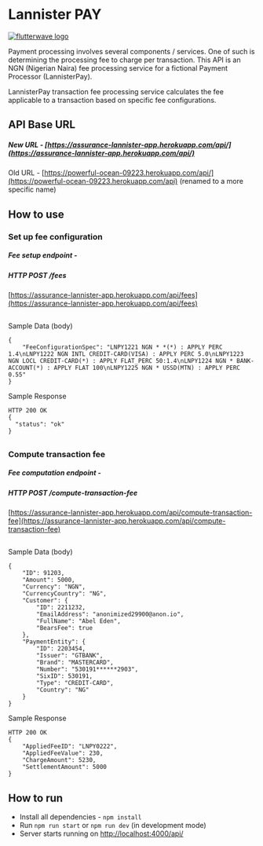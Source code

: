 # Lannister PAY
[![flutterwave logo](https://i0.wp.com/tech-ish.com/wp-content/uploads/2022/02/Flutterwave-new-logo_primary.jpg?fit=1600%2C889&ssl=1)](https://flutterwave.com)

Payment processing involves several components / services. One of such is determining the processing fee to charge per transaction. This API is an NGN (Nigerian Naira) fee processing service for a fictional Payment Processor (LannisterPay).

LannisterPay transaction fee processing service calculates the fee applicable to a transaction based on specific fee configurations.


## API Base URL
##### New URL -  [https://assurance-lannister-app.herokuapp.com/api/](https://assurance-lannister-app.herokuapp.com/api/)

Old URL -  [https://powerful-ocean-09223.herokuapp.com/api/](https://powerful-ocean-09223.herokuapp.com/api) (renamed to a more specific name)


## How to use

### Set up fee configuration
##### Fee setup endpoint -
##### _HTTP POST /fees_
[https://assurance-lannister-app.herokuapp.com/api/fees](https://assurance-lannister-app.herokuapp.com/api/fees)

##



Sample Data (body)
```
{
    "FeeConfigurationSpec": "LNPY1221 NGN * *(*) : APPLY PERC 1.4\nLNPY1222 NGN INTL CREDIT-CARD(VISA) : APPLY PERC 5.0\nLNPY1223 NGN LOCL CREDIT-CARD(*) : APPLY FLAT_PERC 50:1.4\nLNPY1224 NGN * BANK-ACCOUNT(*) : APPLY FLAT 100\nLNPY1225 NGN * USSD(MTN) : APPLY PERC 0.55"
}   
```   

Sample Response 
```
HTTP 200 OK
{
  "status": "ok"
}
```

##

### Compute transaction fee
##### Fee computation endpoint - 
##### _HTTP POST /compute-transaction-fee_
[https://assurance-lannister-app.herokuapp.com/api/compute-transaction-fee](https://assurance-lannister-app.herokuapp.com/api/compute-transaction-fee)

##


Sample Data (body)
```
{
    "ID": 91203,
    "Amount": 5000,
    "Currency": "NGN",
    "CurrencyCountry": "NG",
    "Customer": {
        "ID": 2211232,
        "EmailAddress": "anonimized29900@anon.io",
        "FullName": "Abel Eden",
        "BearsFee": true
    },
    "PaymentEntity": {
        "ID": 2203454,
        "Issuer": "GTBANK",
        "Brand": "MASTERCARD",
        "Number": "530191******2903",
        "SixID": 530191,
        "Type": "CREDIT-CARD",
        "Country": "NG"
    }
}  
```   

Sample Response 
```
HTTP 200 OK
{
    "AppliedFeeID": "LNPY0222",
    "AppliedFeeValue": 230,
    "ChargeAmount": 5230,
    "SettlementAmount": 5000
}
```

## How to run

- Install all dependencies - `npm install`
- Run `npm run start` or `npm run dev` (in development mode)
- Server starts running on [http://localhost:4000/api/](http://localhost:4000/api/)


